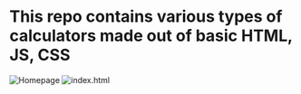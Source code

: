 # This repo contains various types of calculators made out of basic HTML, JS, CSS
![Homepage](pankajkumarkbn.github.io/images/img7.jpg)
![index.html](pankajkumarkbn.github.io/images/img6.jpg)
